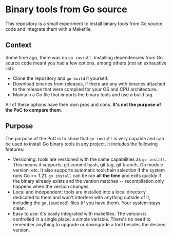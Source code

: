 # Binary tools from Go source

This repository is a small experiment to install binary tools from Go source code
and integrate them with a Makefile.

## Context

Some time ago, there was no `go install`. Installing dependencies from Go source
code meant you had a few options, among others (not an exhaustive list):

* Clone the repository and `go build` it yourself.
* Download binaries from releases, if there are any with binaries attached
  to the release that were compiled for your OS and CPU architecture.
* Maintain a Go file that imports the binary tools and use a build tag.

All of these options have their own pros and cons. **It's not the purpose of the
PoC to compare them**.

## Purpose

The purpose of the PoC is to show that `go install` is very capable and can be
used to install Go binary tools in any project. It includes the following
features:

* Versioning: tools are versioned with the same capabilities as `go install`.
  This means it supports: git commit hash, git tag, git branch, Go module version,
  etc. It also supports automatic toolchain selection if the system runs Go >= 1.21.
  `go install` can be ran **all the time** and exits quickly if the binary already
  exists and the version matches -- recompilation only happens when the version
  changes.
* Local and independent: tools are installed into a local directory dedicated to
  them and won't interfere with anything outside of it, including the
  `go.{sum|mod}` files (if you have them). Your system stays clean.
* Easy to use: it's easily integrated with makefiles. The version is controlled
  in a single place: a simple variable. There's no need to remember anything to
  upgrade or downgrade a tool besides the desired version.
